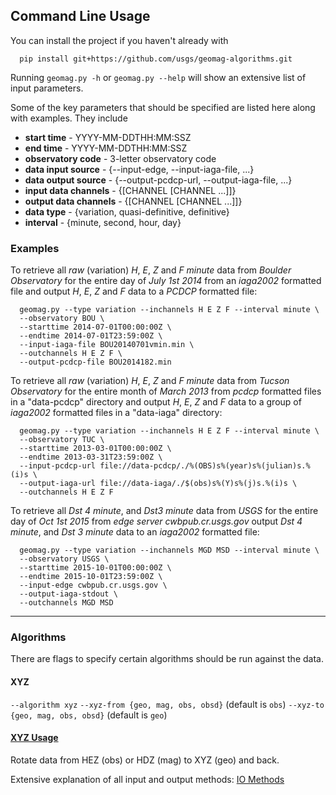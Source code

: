 ## Command Line Usage

You can install the project if you haven't already with

      pip install git+https://github.com/usgs/geomag-algorithms.git

Running `geomag.py -h` or `geomag.py --help` will show an extensive list of
input parameters.

Some of the key parameters that should be specified are listed here along with
examples. They include

 - __start time__           - YYYY-MM-DDTHH:MM:SSZ
 - __end time__             - YYYY-MM-DDTHH:MM:SSZ
 - __observatory code__     - 3-letter observatory code
 - __data input source__    - {--input-edge, --input-iaga-file, ...}
 - __data output source__   - {--output-pcdcp-url, --output-iaga-file, ...}
 - __input data channels__  - {[CHANNEL [CHANNEL ...]]}
 - __output data channels__ - {[CHANNEL [CHANNEL ...]]}
 - __data type__            - {variation, quasi-definitive, definitive}
 - __interval__             - {minute, second, hour, day}

### Examples ###

To retrieve all _raw_ (variation) _H_, _E_, _Z_ and _F_ _minute_ data from
_Boulder Observatory_ for the entire day of _July 1st 2014_ from an _iaga2002_
formatted file and output _H_, _E_, _Z_ and _F_ data to a _PCDCP_ formatted
file:

      geomag.py --type variation --inchannels H E Z F --interval minute \
      --observatory BOU \
      --starttime 2014-07-01T00:00:00Z \
      --endtime 2014-07-01T23:59:00Z \
      --input-iaga-file BOU20140701vmin.min \
      --outchannels H E Z F \
      --output-pcdcp-file BOU2014182.min

To retrieve all _raw_ (variation) _H_, _E_, _Z_ and _F_ _minute_ data from
_Tucson Observatory_ for the entire month of _March 2013_ from _pcdcp_
formatted files in a "data-pcdcp" directory and output _H_, _E_, _Z_ and _F_
data to a group of _iaga2002_ formatted files in a "data-iaga" directory:

      geomag.py --type variation --inchannels H E Z F --interval minute \
      --observatory TUC \
      --starttime 2013-03-01T00:00:00Z \
      --endtime 2013-03-31T23:59:00Z \
      --input-pcdcp-url file://data-pcdcp/./%(OBS)s%(year)s%(julian)s.%(i)s \
      --output-iaga-url file://data-iaga/./$(obs)s%(Y)s%(j)s.%(i)s \
      --outchannels H E Z F

To retrieve all _Dst 4 minute_, and _Dst3 minute_ data from _USGS_ for the
entire day of _Oct 1st 2015_ from _edge server cwbpub.cr.usgs.gov_ output
_Dst 4 minute_, and _Dst 3 minute_ data to an _iaga2002_ formatted file:

      geomag.py --type variation --inchannels MGD MSD --interval minute \
      --observatory USGS \
      --starttime 2015-10-01T00:00:00Z \
      --endtime 2015-10-01T23:59:00Z \
      --input-edge cwbpub.cr.usgs.gov \
      --output-iaga-stdout \
      --outchannels MGD MSD


---
### Algorithms ###

There are flags to specify certain algorithms should be run against the data.

#### XYZ ####

`--algorithm xyz`
`--xyz-from {geo, mag, obs, obsd}` (default is `obs`)
`--xyz-to {geo, mag, obs, obsd}` (default is `geo`)

#### [XYZ Usage](./algorithms/XYZ_usage.md) ####
Rotate data from HEZ (obs) or HDZ (mag) to XYZ (geo) and back.

Extensive explanation of all input and output methods:
[IO Methods](./io.md)
